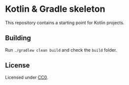 # Kotlin & Gradle skeleton

This repository contains a starting point for Kotlin projects.

## Building

Run `./gradlew clean build` and check the `build` folder.

## License

Licensed under [CC0](https://creativecommons.org/publicdomain/zero/1.0/).